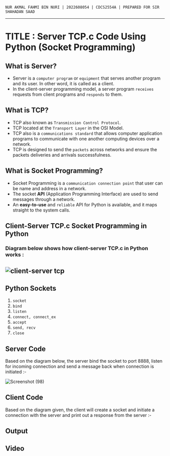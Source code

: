 `NUR AKMAL FAHMI BIN NURI | 2022608054 | CDCS2554A | PREPARED FOR SIR SHAHADAN SAAD`
___
# TITLE : Server TCP.c Code Using Python (Socket Programming)
## What is Server?
* Server is a `computer program` or `equipment` that serves another program and its user. In other word, it is called as a client.
* In the client-server programming model, a server program `receives` requests from client programs and `responds` to them.

## What is TCP?
* TCP also known as `Transmission Control Protocol`.
* TCP located at the `Transport Layer` in the OSI Model.
* TCP also is a `communications standard` that allows computer application programs to communicate with one another computing devices over a network.
* TCP is designed to send the `packets` across networks and ensure the packets deliveries and arrivals successfulness.

## What is Socket Programming?
* Socket Programming is a `communication connection point` that user can be name and address in a network.
* The socket **API** (Application Programming Interface) are used to send messages through a network.
* An **easy-to-use** and `reliable` API for Python is available, and it maps straight to the system calls.

## Client-Server TCP.c Socket Programming in Python
### Diagram below shows how client-server TCP.c in Python works :
## ![client-server tcp](https://github.com/addff/2403-ITT440/assets/166005313/15cb3331-8bf6-4aa6-91e3-54908721e603)

## Python Sockets
1. `socket`
2. `bind`
3. `listen`
4. `connect, connect_ex`
5. `accept`
6. `send, recv`
7. `close`

## Server Code
Based on the diagram below, the server bind the socket to port 8888, listen for incoming connection and send a message back when connection is initiated :-

![Screenshot (98)](https://github.com/addff/2403-ITT440/assets/166005313/1004017e-397f-4d30-b02b-9435fca94da2)

## Client Code
Based on the diagram given, the client will create a socket and initiate a connection with the server and print out a response from the server :-
## Output
## Video
